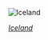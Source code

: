 
![Iceland](https://www.gstatic.com/prettyearth/assets/full/2317.jpg)

*[Iceland](https://www.google.com/maps/@63.980665,-17.17029,15z/data=!3m1!1e3)*
